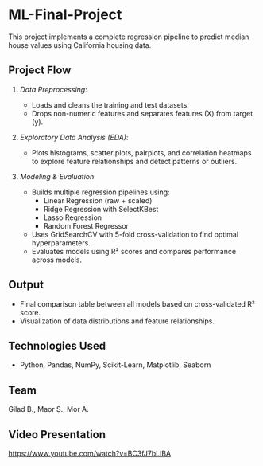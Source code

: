 # ML-Final-Project
This project implements a complete regression pipeline to predict median house values using California housing data.

##  Project Flow

1. *Data Preprocessing*:
   - Loads and cleans the training and test datasets.
   - Drops non-numeric features and separates features (X) from target (y).

2. *Exploratory Data Analysis (EDA)*:
   - Plots histograms, scatter plots, pairplots, and correlation heatmaps to explore feature relationships and detect patterns or outliers.

3. *Modeling & Evaluation*:
   - Builds multiple regression pipelines using:
     - Linear Regression (raw + scaled)
     - Ridge Regression with SelectKBest
     - Lasso Regression
     - Random Forest Regressor
   - Uses GridSearchCV with 5-fold cross-validation to find optimal hyperparameters.
   - Evaluates models using R² scores and compares performance across models.

##  Output
- Final comparison table between all models based on cross-validated R² score.
- Visualization of data distributions and feature relationships.

##  Technologies Used
- Python, Pandas, NumPy, Scikit-Learn, Matplotlib, Seaborn

##  Team
Gilad B., Maor S., Mor A.

## Video Presentation 
https://www.youtube.com/watch?v=BC3fJ7bLiBA 
